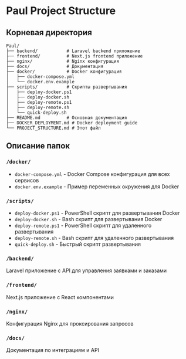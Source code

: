 # Paul Project Structure

## Корневая директория

```
Paul/
├── backend/           # Laravel backend приложение
├── frontend/          # Next.js frontend приложение  
├── nginx/             # Nginx конфигурация
├── docs/              # Документация
├── docker/            # Docker конфигурация
│   ├── docker-compose.yml
│   └── docker.env.example
├── scripts/           # Скрипты развертывания
│   ├── deploy-docker.ps1
│   ├── deploy-docker.sh
│   ├── deploy-remote.ps1
│   ├── deploy-remote.sh
│   └── quick-deploy.sh
├── README.md          # Основная документация
├── DOCKER_DEPLOYMENT.md # Docker deployment guide
└── PROJECT_STRUCTURE.md # Этот файл
```

## Описание папок

### `/docker/`
- `docker-compose.yml` - Docker Compose конфигурация для всех сервисов
- `docker.env.example` - Пример переменных окружения для Docker

### `/scripts/`
- `deploy-docker.ps1` - PowerShell скрипт для развертывания Docker
- `deploy-docker.sh` - Bash скрипт для развертывания Docker
- `deploy-remote.ps1` - PowerShell скрипт для удаленного развертывания
- `deploy-remote.sh` - Bash скрипт для удаленного развертывания
- `quick-deploy.sh` - Быстрый скрипт развертывания

### `/backend/`
Laravel приложение с API для управления заявками и заказами

### `/frontend/`
Next.js приложение с React компонентами

### `/nginx/`
Конфигурация Nginx для проксирования запросов

### `/docs/`
Документация по интеграциям и API
